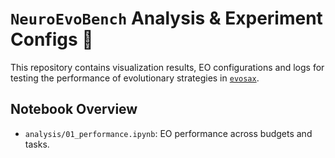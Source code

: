 # `NeuroEvoBench` Analysis & Experiment Configs 🐢

This repository contains visualization results, EO configurations and logs for testing the performance of evolutionary strategies in [`evosax`](https://github.com/RobertTLange/evosax/).

## Notebook Overview

- `analysis/01_performance.ipynb`: EO performance across budgets and tasks.